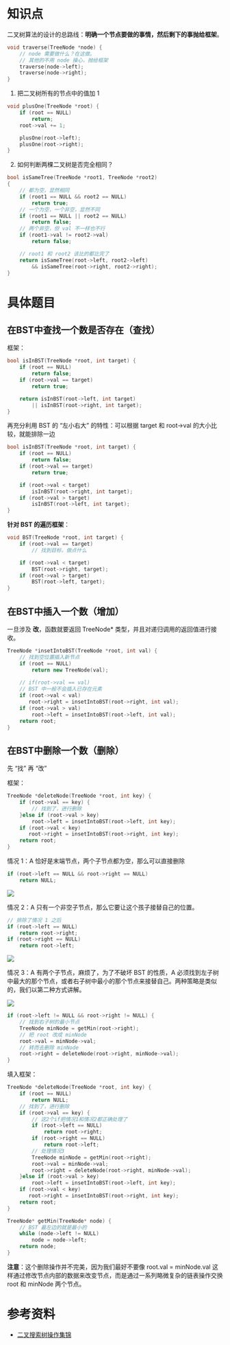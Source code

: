 # 知识点

二叉树算法的设计的总路线：**明确一个节点要做的事情，然后剩下的事抛给框架**。

```cpp
void traverse(TreeNode *node) {
    // node 需要做什么？在这做。
    // 其他的不用 node 操心，抛给框架
    traverse(node->left);
    traverse(node->right);
}
```

1. 把二叉树所有的节点中的值加 1

```cpp
void plusOne(TreeNode *root) {
    if (root == NULL)
        return;
    root->val += 1;

    plusOne(root->left);
    plusOne(root->right);
}
```

2. 如何判断两棵二叉树是否完全相同？

```cpp
bool isSameTree(TreeNode *root1, TreeNode *root2)
{
    // 都为空，显然相同
    if (root1 == NULL && root2 == NULL)
        return true;
    // 一个为空，一个非空，显然不同
    if (root1 == NULL || root2 == NULL)
        return false;
    // 两个非空，但 val 不一样也不行
    if (root1->val != root2->val)
        return false;

    // root1 和 root2 该比的都比完了
    return isSameTree(root->left, root2->left)
        && isSameTree(root->right, root2->right);
}
```

# 具体题目
## 在BST中查找一个数是否存在（查找）
框架：

```cpp
bool isInBST(TreeNode *root, int target) {
    if (root == NULL)
        return false;
    if (root->val == target)
        return true;

    return isInBST(root->left, int target)
        || isInBST(root->right, int target);
}
```

再充分利用 BST 的 “左小右大” 的特性：可以根据 target 和 root->val 的大小比较，就能排除一边

```cpp
bool isInBST(TreeNode *root, int target) {
    if (root == NULL)
        return false;
    if (root->val == target)
        return true;

    if (root->val < target)
        isInBST(root->right, int target);
    if (root->val > target)
        isInBST(root->left, int target);
}
```

**针对 BST 的遍历框架**：

```cpp
void BST(TreeNode *root, int target) {
    if (root->val == target)
        // 找到目标，做点什么

    if (root->val < target)
        BST(root->right, target);
    if (root->val > target)
        BST(root->left, target);
}
```

## 在BST中插入一个数（增加）
一旦涉及 **改**，函数就要返回 TreeNode* 类型，并且对递归调用的返回值进行接收。

```cpp
TreeNode *insetIntoBST(TreeNode *root, int val) {
    // 找到空位置插入新节点
    if (root == NULL)
        return new TreeNode(val);
    
    // if(root->val == val)
    // BST 中一般不会插入已存在元素
    if (root->val < val)
       root->right = insetIntoBST(root->right, int val);
    if (root->val > val)
        root->left = insetIntoBST(root->left, int val);
    return root;
}
```

## 在BST中删除一个数（删除）
先 “找” 再 “改”

框架：

```cpp
TreeNode *deleteNode(TreeNode *root, int key) {
    if (root->val == key) {
        // 找到了，进行删除
    }else if (root->val > key)
        root->left = insetIntoBST(root->left, int key);
    if (root->val < key)
       root->right = insetIntoBST(root->right, int key);
    return root;
}
```

情况 1：A 恰好是末端节点，两个子节点都为空，那么可以直接删除

```cpp
if (root->left == NULL && root->right == NULL)
    return NULL;
```

![](images/BST删除一个数-1.jpg)

情况 2：A 只有一个非空子节点，那么它要让这个孩子接替自己的位置。

```cpp
// 排除了情况 1 之后
if (root->left == NULL)
    return root->right;
if (root->right == NULL)
    return root->left;
```

![](images/BST删除一个数-2.jpg)

情况 3：A 有两个子节点，麻烦了，为了不破坏 BST 的性质，A 必须找到左子树中最大的那个节点，或者右子树中最小的那个节点来接替自己。两种策略是类似的，我们以第二种方式讲解。

![](images/BST删除一个数-3.jpg)

```cpp
if (root->left != NULL && root->right != NULL) {
    // 找到右子树的最小节点
    TreeNode minNode = getMin(root->right);
    // 把 root 改成 minNode
    root->val = minNode->val;
    // 转而去删除 minNode
    root->right = deleteNode(root->right, minNode->val);
}
```

填入框架：

```cpp
TreeNode *deleteNode(TreeNode *root, int key) {
    if (root == NULL)
        return NULL;
    // 找到了，进行删除
    if (root->val == key) {
        // 这2个if把情况1和情况2都正确处理了
        if (root->left == NULL)
            return root->right;
        if (root->right == NULL)
            return root->left;
        // 处理情况3
        TreeNode minNode = getMin(root->right);
        root->val = minNode->val;
        root->right = deleteNode(root->right, minNode->val);
    }else if (root->val > key)
        root->left = insetIntoBST(root->left, int key);
    if (root->val < key)
       root->right = insetIntoBST(root->right, int key);
    return root;
}

TreeNode* getMin(TreeNode* node) {
    // BST 最左边的就是最小的
    while (node->left != NULL)
        node = node->left;
    return node;
}
```

**注意**：这个删除操作并不完美，因为我们最好不要像 root.val = minNode.val 这样通过修改节点内部的数据来改变节点，而是通过一系列略微复杂的链表操作交换 root 和 minNode 两个节点。


# 参考资料
- [二叉搜索树操作集锦](https://mp.weixin.qq.com/s?__biz=MzAxODQxMDM0Mw==&mid=2247484518&idx=1&sn=f8ef8d7ce7959b4fd779e38f47419ac6&chksm=9bd7fa6eaca073785cb6f808421241bcb641203c8ec7f30a9269a221b3d92c661334af1b75f5&scene=21#wechat_redirect)
